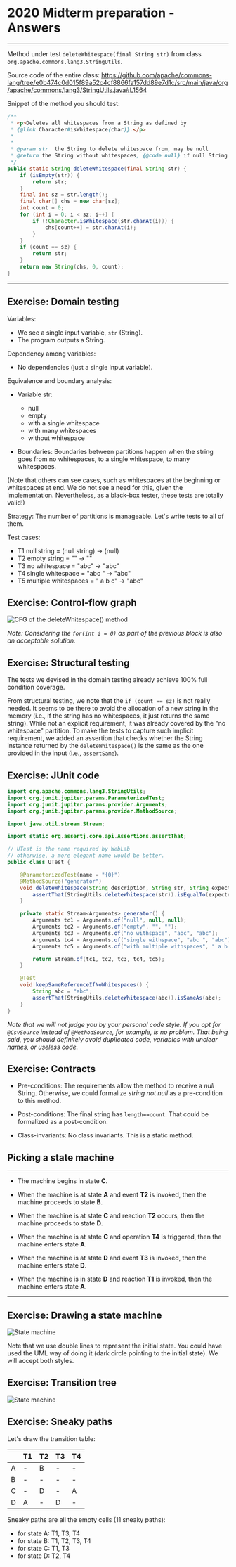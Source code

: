 # 2020 Midterm preparation - Answers


--- 

Method under test `deleteWhitespace(final String str)` from class `org.apache.commons.lang3.StringUtils`.

Source code of the entire class: https://github.com/apache/commons-lang/tree/e0b474c0d015f89a52c4cf8866fa157dd89e7d1c/src/main/java/org/apache/commons/lang3/StringUtils.java#L1564

Snippet of the method you should test:

```java
/**
 * <p>Deletes all whitespaces from a String as defined by
 * {@link Character#isWhitespace(char)}.</p>
 *
 *
 * @param str  the String to delete whitespace from, may be null
 * @return the String without whitespaces, {@code null} if null String input
 */
public static String deleteWhitespace(final String str) {
    if (isEmpty(str)) {
        return str;
    }
    final int sz = str.length();
    final char[] chs = new char[sz];
    int count = 0;
    for (int i = 0; i < sz; i++) {
        if (!Character.isWhitespace(str.charAt(i))) {
            chs[count++] = str.charAt(i);
        }
    }
    if (count == sz) {
        return str;
    }
    return new String(chs, 0, count);
}

``` 

---

## Exercise: Domain testing

Variables:

* We see a single input variable, `str` (String).
* The program outputs a String.

Dependency among variables:

* No dependencies (just a single input variable).

Equivalence and boundary analysis:

* Variable str: 
    * null
    * empty
    * with a single whitespace
    * with many whitespaces
    * without whitespace

* Boundaries: Boundaries between partitions happen when the string goes from no whitespaces, to a single whitespace, to many whitespaces. 

(Note that others can see cases, such as whitespaces at the beginning or whitespaces at end. We do not see a need for this, given the implementation. Nevertheless, as a black-box tester, these tests are totally valid!)

Strategy: The number of partitions is manageable. Let's write tests to all of them.

Test cases:

* T1 null string = (null string) -> (null)
* T2 empty string = "" -> ""
* T3 no whitespace = "abc" -> "abc"
* T4 single whitespace = "abc " -> "abc"
* T5 multiple whitespaces = " a b c" -> "abc"

## Exercise: Control-flow graph

![CFG of the deleteWhitespace() method](img/midterm-mock/cfg.png)

_Note: Considering the `for(int i = 0)` as part of the previous block is also an acceptable solution._

## Exercise: Structural testing

The tests we devised in the domain testing already achieve 100% full condition coverage.

From structural testing, we note that the `if (count == sz)` is not really needed. It seems to be there to avoid the allocation of a new string in the memory (i.e., if the string has no whitespaces, it just returns the same string). While not an explicit requirement, it was already covered by the "no whitespace" partition. To make the tests to capture such implicit requirement, we added an assertion that checks whether the String instance returned by the `deleteWhitespace()` is the same as the one provided in the input (i.e., `assertSame`).



## Exercise: JUnit code

```java
import org.apache.commons.lang3.StringUtils;
import org.junit.jupiter.params.ParameterizedTest;
import org.junit.jupiter.params.provider.Arguments;
import org.junit.jupiter.params.provider.MethodSource;

import java.util.stream.Stream;

import static org.assertj.core.api.Assertions.assertThat;

// UTest is the name required by WebLab
// otherwise, a more elegant name would be better.
public class UTest {

    @ParameterizedTest(name = "{0}")
    @MethodSource("generator")
    void deleteWhitespace(String description, String str, String expectedResult) {
        assertThat(StringUtils.deleteWhitespace(str)).isEqualTo(expectedResult);
    }

    private static Stream<Arguments> generator() {
        Arguments tc1 = Arguments.of("null", null, null);
        Arguments tc2 = Arguments.of("empty", "", "");
        Arguments tc3 = Arguments.of("no withspace", "abc", "abc");
        Arguments tc4 = Arguments.of("single withspace", "abc ", "abc");
        Arguments tc5 = Arguments.of("with multiple withspaces", " a b c", "abc");

        return Stream.of(tc1, tc2, tc3, tc4, tc5);
    }

    @Test
    void keepSameReferenceIfNoWhitespaces() {
        String abc = "abc";
        assertThat(StringUtils.deleteWhitespace(abc)).isSameAs(abc);
    }
}
```

_Note that we will not judge you by your personal code style. If you opt for `@CsvSource` instead of `@MethodSource`, for example, is no problem. That being said, you should definitely avoid duplicated code, variables with unclear names, or useless code._

## Exercise: Contracts

* Pre-conditions: The requirements allow the method to receive a _null_ String. Otherwise, we could formalize _string not null_ as a pre-condition to this method.

* Post-conditions: The final string has `length==count`. That could be formalized as a post-condition.

* Class-invariants: No class invariants. This is a static method. 


## Picking a state machine


---

- The machine begins in state **C**.

- When the machine is at state **A** and event **T2** is invoked, then the machine proceeds to state **B**.

- When the machine is at state **C** and reaction **T2** occurs, then the machine proceeds to state **D**.

- When the machine is at state **C** and operation **T4** is triggered, then the machine enters state **A**.

- When the machine is at state **D** and event **T3** is invoked, then the machine enters state **D**.

- When the machine is in state **D** and reaction **T1** is invoked, then the machine enters state **A**.


---


## Exercise: Drawing a state machine

![State machine](img/midterm-mock/state-machine.png)

 
Note that we use double lines to represent the initial state. You could have used the UML way of doing it (dark circle pointing to the initial state). We will accept both styles.

## Exercise: Transition tree

![State machine](img/midterm-mock/transition-tree.png)

## Exercise: Sneaky paths

Let's draw the transition table:

|   | T1 | T2 | T3 | T4 |
|---|----|----|----|----|
| A | -  | B  | -  | -  |
| B | -  | -  | -  | -  |
| C | -  | D  | -  | A  |
| D | A  | -  | D  | -  |

Sneaky paths are all the empty cells (11 sneaky paths):

* for state A: T1, T3, T4
* for state B: T1, T2, T3, T4
* for state C: T1, T3
* for state D: T2, T4


